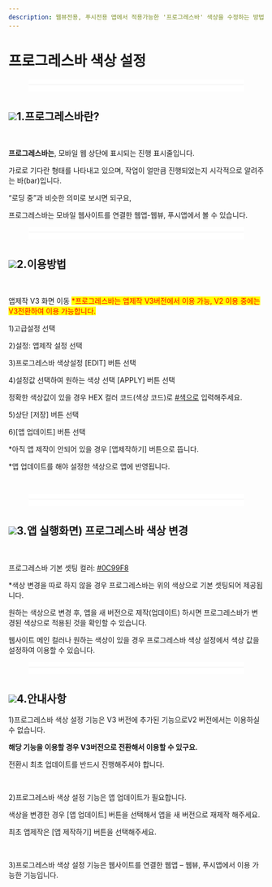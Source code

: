 ```yaml
---
description: 웹뷰전용, 푸시전용 앱에서 적용가능한 '프로그레스바' 색상을 수정하는 방법
---
```


# 프로그레스바 색상 설정

<figure><img src="../../../.gitbook/assets/구분선.PNG" alt=""><figcaption></figcaption></figure>

## ![](https://wp.swing2app.co.kr/wp-content/uploads/2018/09/%EB%8B%A8%EB%9D%BD1-1.png)**1.프로그레스바란?**&#x20;

<figure><img src="https://wp.swing2app.co.kr/wp-content/uploads/2022/12/%ED%91%9C%EC%8B%9C%EC%A4%84.png" alt=""><figcaption></figcaption></figure>

**프로그레스바는**, 모바일 웹 상단에 표시되는 진행 표시줄입니다.

가로로 기다란 형태를 나타내고 있으며, 작업이 얼만큼 진행되었는지 시각적으로 알려주는 바(bar)입니다.

“로딩 중”과 비슷한 의미로 보시면 되구요,

프로그레스바는 모바일 웹사이트를 연결한 웹앱-웹뷰, 푸시앱에서 볼 수 있습니다.



<figure><img src="../../../.gitbook/assets/구분선.PNG" alt=""><figcaption></figcaption></figure>

## ![](https://wp.swing2app.co.kr/wp-content/uploads/2018/09/%EB%8B%A8%EB%9D%BD1-1.png)2.이용방법

<figure><img src="https://wp.swing2app.co.kr/wp-content/uploads/2022/12/%ED%94%84%EB%A1%9C%EA%B7%B8%EB%A0%88%EC%8A%A4%EB%B0%94_886.png" alt=""><figcaption></figcaption></figure>

앱제작 V3 화면 이동 <mark style="color:red;">\*프로그레스바는 앱제작 V3버전에서 이용 가능, V2 이용 중에는 V3전환하여 이용 가능합니다.</mark>

1\)고급설정 선택

2\)설정: 앱제작 설정 선택

3\)프로그레스바 색상설정 \[EDIT] 버튼 선택

4\)설정값 선택하여 원하는 색상 선택 \[APPLY] 버튼 선택

정확한 색상값이 있을 경우 HEX 컬러 코드(색상 코드)로 [#색으로](https://blog.naver.com/PostListByTagName.naver?blogId=swing2app\&encodedTagName=%EC%83%89%EC%9C%BC%EB%A1%9C) 입력해주세요.

5\)상단 \[저장] 버튼 선택

6\)\[앱 업데이트] 버튼 선택

\*아직 앱 제작이 안되어 있을 경우 \[앱제작하기] 버튼으로 뜹니다.

\*앱 업데이트를 해야 설정한 색상으로 앱에 반영됩니다.

​

<figure><img src="../../../.gitbook/assets/구분선.PNG" alt=""><figcaption></figcaption></figure>

## ![](https://wp.swing2app.co.kr/wp-content/uploads/2018/09/%EB%8B%A8%EB%9D%BD1-1.png)3.앱 실행화면) 프로그레스바 색상 변경

<figure><img src="https://wp.swing2app.co.kr/wp-content/uploads/2022/12/%ED%94%84%EB%A1%9C%EA%B7%B8%EB%A0%88%EC%8A%A4%EB%B0%942.jpg" alt=""><figcaption></figcaption></figure>

프로그레스바 기본 셋팅 컬러: [#0C99F8](https://blog.naver.com/PostListByTagName.naver?blogId=swing2app\&encodedTagName=0C99F8)

\*색상 변경을 따로 하지 않을 경우 프로그레스바는 위의 색상으로 기본 셋팅되어 제공됩니다.

원하는 색상으로 변경 후, 앱을 새 버전으로 제작(업데이트) 하시면 프로그레스바가 변경된 색상으로 적용된 것을 확인할 수 있습니다.

웹사이트 메인 컬러나 원하는 색상이 있을 경우 프로그레스바 색상 설정에서 색상 값을 설정하여 이용할 수 있습니다.

<figure><img src="../../../.gitbook/assets/구분선.PNG" alt=""><figcaption></figcaption></figure>

## ![](https://wp.swing2app.co.kr/wp-content/uploads/2018/09/%EB%8B%A8%EB%9D%BD1-1.png)4.안내사항

1\)프로그레스바 색상 설정 기능은 V3 버전에 추가된 기능으로V2 버전에서는 이용하실 수 없습니다.

**해당 기능을 이용할 경우 V3버전으로 전환해서 이용할 수 있구요.**

전환시 최초 업데이트를 반드시 진행해주셔야 합니다.

​

2\)프로그레스바 색상 설정 기능은 앱 업데이트가 필요합니다.

색상을 변경한 경우 \[앱 업데이트] 버튼을 선택해서 앱을 새 버전으로 재제작 해주세요.

최초 앱제작은 \[앱 제작하기] 버튼을 선택해주세요.

​

3\)프로그레스바 색상 설정 기능은 웹사이트를 연결한 웹앱 – 웹뷰, 푸시앱에서 이용 가능한 기능입니다.

